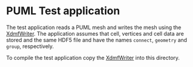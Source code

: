 # PUML Test application

The test application reads a PUML mesh and writes the mesh using the [XdmfWriter](https://github.com/TUM-I5/XdmfWriter).
The application assumes that cell, vertices and cell data are stored and the same HDF5 file and have the names `connect`, `geometry` and `group`, respectively.

To compile the test application copy the [XdmfWriter](https://github.com/TUM-I5/XdmfWriter) into this directory.
